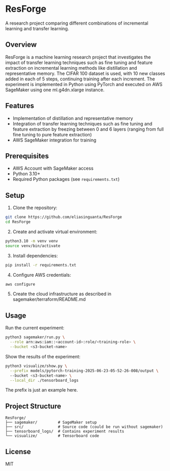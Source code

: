 # ResForge

A research project comparing different combinations of incremental learning and transfer learning.

## Overview

ResForge is a machine learning research project that investigates the impact of transfer learning techniques such as fine tuning and feature extraction on incremental learning methods like distillation and representative memory. The CIFAR 100 dataset is used, with 10 new classes added in each of 5 steps, continuing training after each increment. The experiment is implemented in Python using PyTorch and executed on AWS SageMaker using one ml.g4dn.xlarge instance.

## Features

- Implementation of distillation and representative memory
- Integration of transfer learning techniques such as fine tuning and feature extraction by freezing between 0 and 6 layers (ranging from full fine tuning to pure feature extraction)
- AWS SageMaker integration for training

## Prerequisites

- AWS Account with SageMaker access
- Python 3.10+
- Required Python packages (see `requirements.txt`)

## Setup 

1. Clone the repository:
```bash
git clone https://github.com/eliasinguanta/ResForge
cd ResForge
```

2. Create and activate virtual environment:
```bash
python3.10 -m venv venv
source venv/bin/activate
```

3. Install dependencies:
```bash
pip install -r requirements.txt
```

4. Configure AWS credentials:
```bash
aws configure
```

5. Create the cloud infrastructure as described in sagemaker/terraform/README.md

## Usage

Run the current experiment:
```bash
python3 sagemaker/run.py \
  --role arn:aws:iam::<account-id>:role/<training-role> \
  --bucket <s3-bucket-name>
```

Show the results of the experiment:
```bash
python3 visualize/show.py \
  --prefix models/pytorch-training-2025-06-23-05-52-26-008/output \ 
  --bucket <s3-bucket-name> \
  --local_dir ./tensorboard_logs
```
The prefix is just an example here.


## Project Structure

```
ResForge/
├── sagemaker/         # SageMaker setup
├── src/               # Source code (could be run without sagemaker)
├── tensorboard_logs/  # Contains experiment results
└── visualize/         # Tensorboard code
```

## License

MIT
